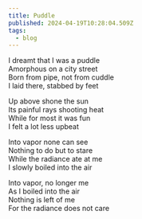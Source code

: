 ```yaml
---
title: Puddle
published: 2024-04-19T10:28:04.509Z
tags:
  - blog
---
```


I dreamt that I was a puddle\
Amorphous on a city street\
Born from pipe, not from cuddle\
I laid there, stabbed by feet

Up above shone the sun\
Its painful rays shooting heat\
While for most it was fun\
I felt a lot less upbeat

Into vapor none can see\
Nothing to do but to stare\
While the radiance ate at me\
I slowly boiled into the air

Into vapor, no longer me\
As I boiled into the air\
Nothing is left of me\
For the radiance does not care
